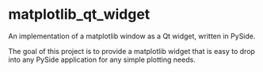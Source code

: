 matplotlib_qt_widget
====================

An implementation of a matplotlib window as a Qt widget, written in PySide.

The goal of this project is to provide a matplotlib widget that is easy to
drop into any PySide application for any simple plotting needs.
